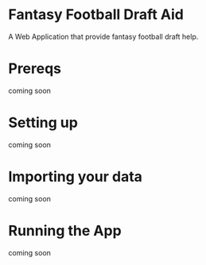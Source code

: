 # Fantasy Football Draft Aid
A Web Application that provide fantasy football draft help.


# Prereqs
coming soon

# Setting up
coming soon

# Importing your data
coming soon

# Running the App
coming soon
